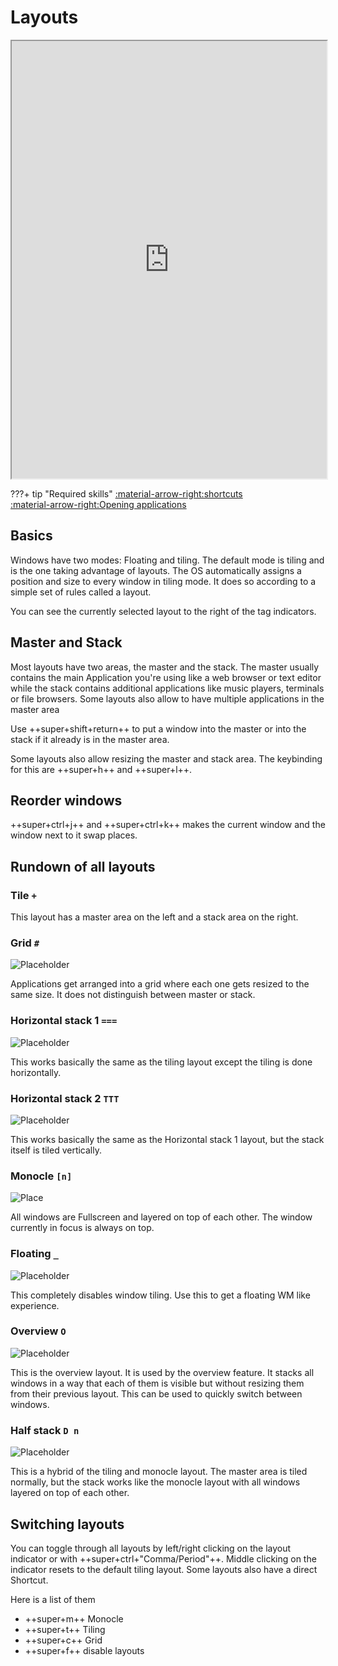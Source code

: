 # Layouts

<div align="center">
    <iframe width="100%" height="700px" src="https://www.youtube.com/embed/NMs8b2mBCTA" frameborder="10" allow="accelerometer; autoplay; encrypted-media; gyroscope; picture-in-picture" allowfullscreen></iframe>
</div>

???+ tip "Required skills"
    [:material-arrow-right:shortcuts](shortcuts.md)  
    [:material-arrow-right:Opening applications](apps.md)

## Basics

Windows have two modes: Floating and tiling. The default mode is tiling and is
the one taking advantage of layouts. The OS automatically assigns a position
and size to every window in tiling mode. It does so according to a simple set
of rules called a layout.

You can see the currently selected layout to the right of the tag indicators.

## Master and Stack

Most layouts have two areas, the master and the stack.
The master usually contains the main Application you're using like a web
browser or text editor while the stack contains additional applications like
music players, terminals or file browsers. Some layouts also allow to have
multiple applications in the master area

Use ++super+shift+return++ to put a window into the master or into the stack
if it already is in the master area.

Some layouts also allow resizing the master and stack area.
The keybinding for this are ++super+h++ and ++super+l++.

## Reorder windows

++super+ctrl+j++ and ++super+ctrl+k++ makes the current window and the window
next to it swap places.

## Rundown of all layouts

### Tile `+`

This layout has a master area on the left and a stack area on the right.

### Grid **```#```**

![Placeholder](https://instantos.io/images/layouts/grid.png)

Applications get arranged into a grid where each one gets resized to the same
size. It does not distinguish between master or stack.

### Horizontal stack 1 **`===`**

![Placeholder](https://instantos.io/images/layouts/horizstack1.png)

This works basically the same as the tiling layout except the tiling is done
horizontally.

### Horizontal stack 2 **`TTT`**

![Placeholder](https://instantos.io/images/layouts/horizstack2.png)

This works basically the same as the Horizontal stack 1 layout, but the stack
itself is tiled vertically.

### Monocle **`[n]`**

![Place](https://instantos.io/images/layouts/monocle.png)

All windows are Fullscreen and layered on top of each other. The window
currently in focus is always on top.

### Floating **```_```**

![Placeholder](https://instantos.io/images/layouts/floating.png)

This completely disables window tiling. Use this to get a floating WM like
experience.

### Overview **`O`**

![Placeholder](https://instantos.io/images/layouts/overview.png)

This is the overview layout. It is used by the overview feature. It stacks all
windows in a way that each of them is visible but without resizing them from
their previous layout. This can be used to quickly switch between windows.

### Half stack **`D n`**

![Placeholder](https://instantos.io/images/layouts/halfstack.png)

This is a hybrid of the tiling and monocle layout. The master area is tiled
normally, but the stack works like the monocle layout with all windows layered
on top of each other.

## Switching layouts

You can toggle through all layouts by left/right clicking on the layout
indicator or with ++super+ctrl+"Comma/Period"++.
Middle clicking on the indicator resets to the default tiling layout.
Some layouts also have a direct Shortcut.

Here is a list of them

- ++super+m++ Monocle
- ++super+t++ Tiling
- ++super+c++ Grid
- ++super+f++ disable layouts
